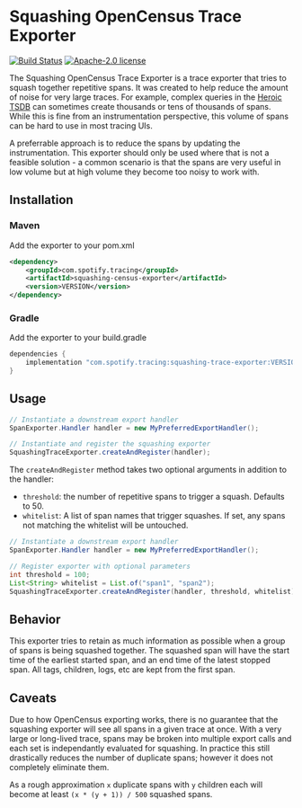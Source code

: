# Squashing OpenCensus Trace Exporter

[![Build Status](https://circleci.com/gh/spotify/squashing-census-exporter.svg?style=svg)](https://circleci.com/gh/spotify/squashing-census-exporter)
[![Apache-2.0 license](https://img.shields.io/github/license/spotify/squashing-census-exporter.svg)](LICENSE)

The Squashing OpenCensus Trace Exporter is a trace exporter that tries to squash together repetitive spans. It was created to help reduce the amount of noise for very large traces. For example, complex queries in the [Heroic TSDB](https://spotify.github.io/heroic/) can sometimes create thousands or tens of thousands of spans. While this is fine from an instrumentation perspective, this volume of spans can be hard to use in most tracing UIs.

A preferrable approach is to reduce the spans by updating the instrumentation. This exporter should only be used where that is not a feasible solution - a common scenario is that the spans are very useful in low volume but at high volume they become too noisy to work with.

## Installation

### Maven

Add the exporter to your pom.xml

```xml
<dependency>
    <groupId>com.spotify.tracing</groupId>
    <artifactId>squashing-census-exporter</artifactId>
    <version>VERSION</version>
</dependency>
```

### Gradle

Add the exporter to your build.gradle

```groovy
dependencies {
    implementation "com.spotify.tracing:squashing-trace-exporter:VERSION"
}
```

## Usage

```java
// Instantiate a downstream export handler
SpanExporter.Handler handler = new MyPreferredExportHandler();

// Instantiate and register the squashing exporter
SquashingTraceExporter.createAndRegister(handler);
```

The `createAndRegister` method takes two optional arguments in addition to the handler:

- `threshold`: the number of repetitive spans to trigger a squash. Defaults to 50.
- `whitelist`: A list of span names that trigger squashes. If set, any spans not matching the whitelist will be untouched.

```java
// Instantiate a downstream export handler
SpanExporter.Handler handler = new MyPreferredExportHandler();

// Register exporter with optional parameters
int threshold = 100;
List<String> whitelist = List.of("span1", "span2");
SquashingTraceExporter.createAndRegister(handler, threshold, whitelist);
```

## Behavior

This exporter tries to retain as much information as possible when a group of spans is being squashed together. The squashed span will have the start time of the earliest started span, and an end time of the latest stopped span. All tags, children, logs, etc are kept from the first span.

## Caveats

Due to how OpenCensus exporting works, there is no guarantee that the squashing exporter will see all spans in a given trace at once. With a very large or long-lived trace, spans may be broken into multiple export calls and each set is independantly evaluated for squashing. In practice this still drastically reduces the number of duplicate spans; however it does not completely eliminate them.

As a rough approximation `x` duplicate spans with `y` children each will become at least `(x * (y + 1)) / 500` squashed spans.
